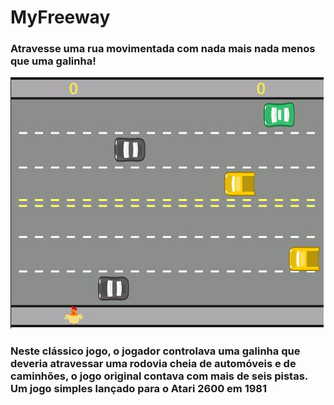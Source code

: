 # MyFreeway
### Atravesse uma rua movimentada com nada mais nada menos que uma galinha!<br/>
![Preview MyFreeway](./screenshot.JPG) <br/>
### Neste clássico jogo, o jogador controlava uma galinha que deveria atravessar uma rodovia cheia de automóveis e de caminhões, o jogo original contava com mais de seis pistas. Um jogo simples lançado para o Atari 2600 em 1981
